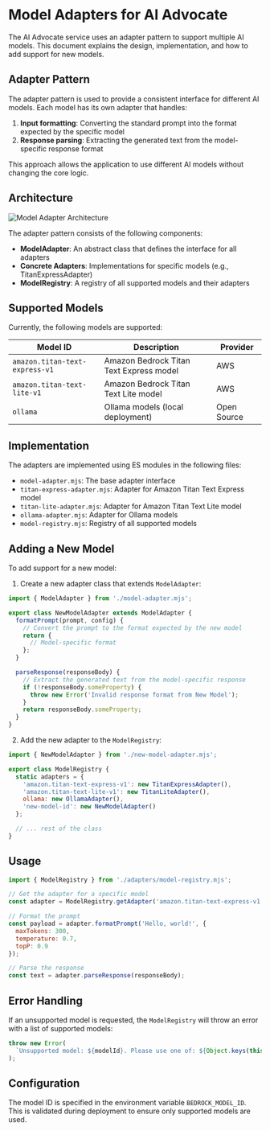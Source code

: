 # Model Adapters for AI Advocate

The AI Advocate service uses an adapter pattern to support multiple AI models. This document explains the design, implementation, and how to add support for new models.

## Adapter Pattern

The adapter pattern is used to provide a consistent interface for different AI models. Each model has its own adapter that handles:

1. **Input formatting**: Converting the standard prompt into the format expected by the specific model
2. **Response parsing**: Extracting the generated text from the model-specific response format

This approach allows the application to use different AI models without changing the core logic.

## Architecture

![Model Adapter Architecture](../assets/model-adapter-architecture.png)

The adapter pattern consists of the following components:

- **ModelAdapter**: An abstract class that defines the interface for all adapters
- **Concrete Adapters**: Implementations for specific models (e.g., TitanExpressAdapter)
- **ModelRegistry**: A registry of all supported models and their adapters

## Supported Models

Currently, the following models are supported:

| Model ID                       | Description                             | Provider    |
| ------------------------------ | --------------------------------------- | ----------- |
| `amazon.titan-text-express-v1` | Amazon Bedrock Titan Text Express model | AWS         |
| `amazon.titan-text-lite-v1`    | Amazon Bedrock Titan Text Lite model    | AWS         |
| `ollama`                       | Ollama models (local deployment)        | Open Source |

## Implementation

The adapters are implemented using ES modules in the following files:

- `model-adapter.mjs`: The base adapter interface
- `titan-express-adapter.mjs`: Adapter for Amazon Titan Text Express model
- `titan-lite-adapter.mjs`: Adapter for Amazon Titan Text Lite model
- `ollama-adapter.mjs`: Adapter for Ollama models
- `model-registry.mjs`: Registry of all supported models

## Adding a New Model

To add support for a new model:

1. Create a new adapter class that extends `ModelAdapter`:

```javascript
import { ModelAdapter } from './model-adapter.mjs';

export class NewModelAdapter extends ModelAdapter {
  formatPrompt(prompt, config) {
    // Convert the prompt to the format expected by the new model
    return {
      // Model-specific format
    };
  }

  parseResponse(responseBody) {
    // Extract the generated text from the model-specific response
    if (!responseBody.someProperty) {
      throw new Error('Invalid response format from New Model');
    }
    return responseBody.someProperty;
  }
}
```

2. Add the new adapter to the `ModelRegistry`:

```javascript
import { NewModelAdapter } from './new-model-adapter.mjs';

export class ModelRegistry {
  static adapters = {
    'amazon.titan-text-express-v1': new TitanExpressAdapter(),
    'amazon.titan-text-lite-v1': new TitanLiteAdapter(),
    ollama: new OllamaAdapter(),
    'new-model-id': new NewModelAdapter()
  };

  // ... rest of the class
}
```

## Usage

```javascript
import { ModelRegistry } from './adapters/model-registry.mjs';

// Get the adapter for a specific model
const adapter = ModelRegistry.getAdapter('amazon.titan-text-express-v1');

// Format the prompt
const payload = adapter.formatPrompt('Hello, world!', {
  maxTokens: 300,
  temperature: 0.7,
  topP: 0.9
});

// Parse the response
const text = adapter.parseResponse(responseBody);
```

## Error Handling

If an unsupported model is requested, the `ModelRegistry` will throw an error with a list of supported models:

```javascript
throw new Error(
  `Unsupported model: ${modelId}. Please use one of: ${Object.keys(this.adapters).join(', ')}`
);
```

## Configuration

The model ID is specified in the environment variable `BEDROCK_MODEL_ID`. This is validated during deployment to ensure only supported models are used.
